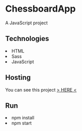 # ChessboardApp
A JavaScript project

<h2>Technologies</h2>
<li>HTML</li>
<li>Sass</li>
<li>JavaScript</li>

<h2>Hosting</h2>
You can see this project <a href="https://chessboard-mateuszchmiest.vercel.app/">> HERE <</a>

<h2>Run</h2>
<li>npm install</li>
<li>npm start</li>